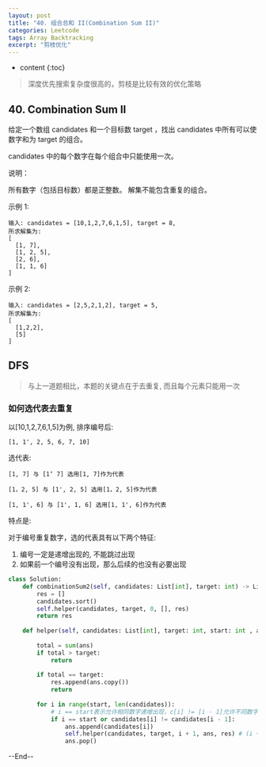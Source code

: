 ```yaml
---
layout: post
title: "40. 组合总和 II(Combination Sum II)"
categories: Leetcode
tags: Array Backtracking
excerpt: "剪枝优化"
---
```


* content
{:toc}

> 深度优先搜索复杂度很高的，剪枝是比较有效的优化策略

## 40. Combination Sum II

给定一个数组 candidates 和一个目标数 target ，找出 candidates 中所有可以使数字和为 target 的组合。

candidates 中的每个数字在每个组合中只能使用一次。

说明：

所有数字（包括目标数）都是正整数。
解集不能包含重复的组合。 

示例 1:

```
输入: candidates = [10,1,2,7,6,1,5], target = 8,
所求解集为:
[
  [1, 7],
  [1, 2, 5],
  [2, 6],
  [1, 1, 6]
]
```

示例 2:

```
输入: candidates = [2,5,2,1,2], target = 5,
所求解集为:
[
  [1,2,2],
  [5]
]
```

## DFS

> 与上一道题相比，本题的关键点在于去重复, 而且每个元素只能用一次

### 如何选代表去重复

以[10,1,2,7,6,1,5]为例, 排序编号后:

```
[1, 1', 2, 5, 6, 7, 10]
```

选代表:

```
[1, 7] 与 [1‘ 7] 选用[1, 7]作为代表

[1，2, 5] 与 [1', 2, 5] 选用[1，2, 5]作为代表​

[1, 1', 6] 与 [1', 1, 6] 选用[1, 1', 6]作为代表​

```

特点是:

对于编号重复数字，选的代表具有以下两个特征:

1. 编号一定是递增出现的, 不能跳过出现
2. 如果前一个编号没有出现，那么后续的也没有必要出现

```python
class Solution:
    def combinationSum2(self, candidates: List[int], target: int) -> List[List[int]]:        
        res = []
        candidates.sort()
        self.helper(candidates, target, 0, [], res)
        return res
        
    def helper(self, candidates: List[int], target: int, start: int , ans: List[int] , res : List[List[int]]) -> None:
        
        total = sum(ans)
        if total > target:
            return 
        
        if total == target:
            res.append(ans.copy())
            return
        
        for i in range(start, len(candidates)):
            # i == start表示允许相同数字递增出现，c[i] != [i - 1]允许不同数字出现
            if i == start or candidates[i] != candidates[i - 1]: 
                ans.append(candidates[i])
                self.helper(candidates, target, i + 1, ans, res) # (i + 1)数字不能重复使用
                ans.pop()
```

--End--


